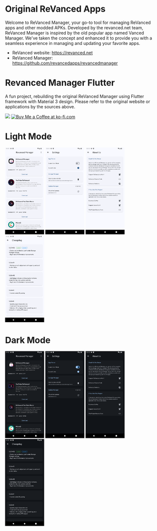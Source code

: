 # Original ReVanced Apps

Welcome to ReVanced Manager, your go-to tool for managing ReVanced apps and other modded APKs. Developed by the
revanced.net team, ReVanced Manager is inspired by the old popular app named Vanced Manager. We've taken the concept and
enhanced it to provide you with a seamless experience in managing and updating your favorite apps.

* ReVanced website: https://revanced.net
* ReVanced Manager: https://github.com/revancedapps/revancedmanager

# Revanced Manager Flutter

A fun project, rebuilding the original ReVanced Manager using Flutter framework with Material 3 design. Please refer to
the original website or applications by the sources above.

<a href="https://www.buymeacoffee.com/eamchanndara"><img src="https://img.buymeacoffee.com/button-api/?text=Buy me a coffee&emoji=&slug=eamchanndara&button_colour=FFDD00&font_colour=000000&font_family=Cookie&outline_colour=000000&coffee_colour=ffffff" /></a> <a href="https://ko-fi.com/eamchanndara" target='_blank'><img height='50' style='border:0px;height:50px;' src='https://storage.ko-fi.com/cdn/kofi5.png?v=6' border='0' alt='Buy Me a Coffee at ko-fi.com' /></a>

# Light Mode

<img src="assets/readme/1-light.png" alt="drawing" width="128"/> <img src="assets/readme/2-light.png" alt="drawing" width="128"/> <img src="assets/readme/3-light.png" alt="drawing" width="128"/> <img src="assets/readme/4-light.png" alt="drawing" width="128"/>

# Dark Mode

<img src="assets/readme/1-dark.png" alt="drawing" width="128"/> <img src="assets/readme/2-dark.png" alt="drawing" width="128"/> <img src="assets/readme/3-dark.png" alt="drawing" width="128"/> <img src="assets/readme/4-dark.png" alt="drawing" width="128"/>